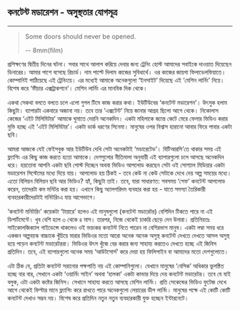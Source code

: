 ## কনটেন্ট মডারেশন - অসুস্থতার যোগসূত্র 

---

> Some doors should never be opened.
>
> -- 8mm\(film\)

প্রশিক্ষণের দ্বিতীয় দিনের ঘটনা। সবার সাথে আলাপ করিয়ে দেবার জন্য ট্রেনিং হোস্ট আমাদের সবাইকে দাওয়াত দিয়েছেন ডিনারের। আমার পাশে বসেছে রিচার্ড। নাম পাল্টে দিলাম কাজের সুবিধার্থে। ওর কাজের জায়গা ফিলাডেলফিয়াতে। কোম্পানিই পাঠিয়েছে এই ট্রেনিংয়ে। এর মধ্যেই আমাকে অনেকগুলো ‘ইনসাইট’ দিয়েছে এই ‘মেশিন লার্নিং’ নিয়ে। বিশেষ করে ‘ফীচার এক্সট্রাকশনে’। মেশিন লার্নিং এর মানবিক দিক থেকে। 

একথা সেকথা বলতে বলতে চলে এলো গুগল টিমে কাজ করার কথা। ইউটিউবের ‘কনটেন্ট মডারেশন’। উৎসুক হলাম কিছুটা। ব্যাপারটা একবারে অজানা নয়। তবে তার ‘এক্সটেন্ট’ নিয়ে জানার আগ্রহ ছিলো আগে থেকে। নিকোলাস কেজের ‘এইট মিলিমিটার’ আমাকে ঘুমাতে দেয়নি অনেকদিন। একটা মহিলাকে জ্যান্ত কেটে মেরে ফেলার ভিডিও করার মুভি হচ্ছে এই ‘এইট মিলিমিটার’। একটা ডার্ক ধরণের সিনেমা। মানুষের ওপর বিশ্বাস হারানো আবার ফিরে পাবার একটা ছবি। 

আমরা আজকে যেই ফেইসবুক আর ইউটিউব দেখি সেটা অনেকটাই ‘মডারেটেড’। বিটিআরসি’তে থাকার সময় এই ফ্ল্যাগিং এর কিছু কাজ করতে হতো আমাকে। দেশগুলোর নীতিমালা অনুযায়ী এই ব্যাপারগুলো চলে আসছে অনেকদিন ধরে। হয়তোবা আপনি একটা ছবি পোস্ট দিচ্ছেন অথবা ভিডিও আপলোড করছেন সেটা ওই সোশ্যাল মিডিয়ার একটা মডারেশন সিস্টেমের মধ্যে দিয়ে যায়। আপলোড হয় ঠিকই - তবে কেউ না কেউ সেটাকে দেখে দেয় অল্প সময়ের মধ্যে। এতো বিলিয়ন বিলিয়ন ছবি আর ভিডিও? হ্যাঁ, কিছুটা তাই। তবে, যারা সাধারণত: সবসময় ‘সেফ’ কনটেন্ট আপলোড করেন, তাদেরটা কম মনিটর করা হয়। এখানে কিছু অ্যালগরিদম ব্যবহার করা হয় - যাতে সমস্যা তৈরিকারী ব্যবহারকারীদেরটাই  মনিটরিংএ যায় আগেভাগে। 

‘কনটেন্ট মনিটরিং’ কয়েকটা ‘টায়ারে’ হলেও এই মানুষগুলো \(কনটেন্ট মডারেটর\) বেশিদিন টিকতে পারে না এই ডিপার্টমেন্টে। খুব বেশি হলে ৩ থেকে ৪ মাস। তারপর, নিজে থেকেই চাকরি ছেড়ে দেন উনারা। প্রতিনিয়তঃ সাইকোলজিক্যাল গাইডেন্সে থাকলেও ওই ভয়ংকর কনটেন্ট নিতে পারেন না বেশিরভাগ মানুষ। একটা লম্বা সময় ধরে একজন অল্পবয়স্ক বাচ্চাকে খুঁচিয়ে মারার ভিডিওর মতো আরো অনেক অনেক অসুস্থ কনটেন্ট দেখতে দেখতে আসল অসুস্থ হয়ে পড়েন কনটেন্ট মডারেটররা। ভিডিওর উৎস খুঁজে বের করার জন্য সাহায্য করতেও দেখতে হচ্ছে এই জিনিস প্রতিদিন। তবে, এই ব্যাপারগুলো অনেক সময় ‘আউটসোর্স’ করে দেয়া হয় ফিলিপাইন বা আমাদের মতো দেশগুলোতে। 

এটা ঠিক যে, প্রতিটা কনটেন্ট সরানোর পক্ষপাতি নয় এই কোম্পানিগুলো। যেখানে মানুষের ‘বেসিক’ অধিকার ভুলন্ঠিত হচ্ছে বার বার, সেখানে একটা ‘ওয়ার্নিং সাইন’ অথবা ‘হালকা’ একটা কাভার দিয়ে দেয় কনটেন্ট মডারেটর। তবে যে যাই বলুক, এটা একটা কষ্টের জিনিস। সেখানে সাহায্য করতে আসছে মেশিন লার্নিং। প্রতি সেকেন্ডের ভিডিও ফুটেজ দেখে আগে থেকেই ফিল্টার মানে ফ্ল্যাগিং করে রাখতে পারে অনেকগুলো লেয়ারের ডীপ লার্নিং। মানুষের পক্ষে এই কোটি কোটি কনটেন্ট দেখাও সম্ভব নয়। বিশেষ করে প্রতিদিন নতুন নতুন ব্যবহারকারী যুক্ত হচ্ছেন ইন্টারনেটে। 



